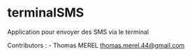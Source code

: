 # terminalSMS
Application pour envoyer des SMS via le terminal

Contributors :
	- Thomas MEREL <thomas.merel.44@gmail.com>
